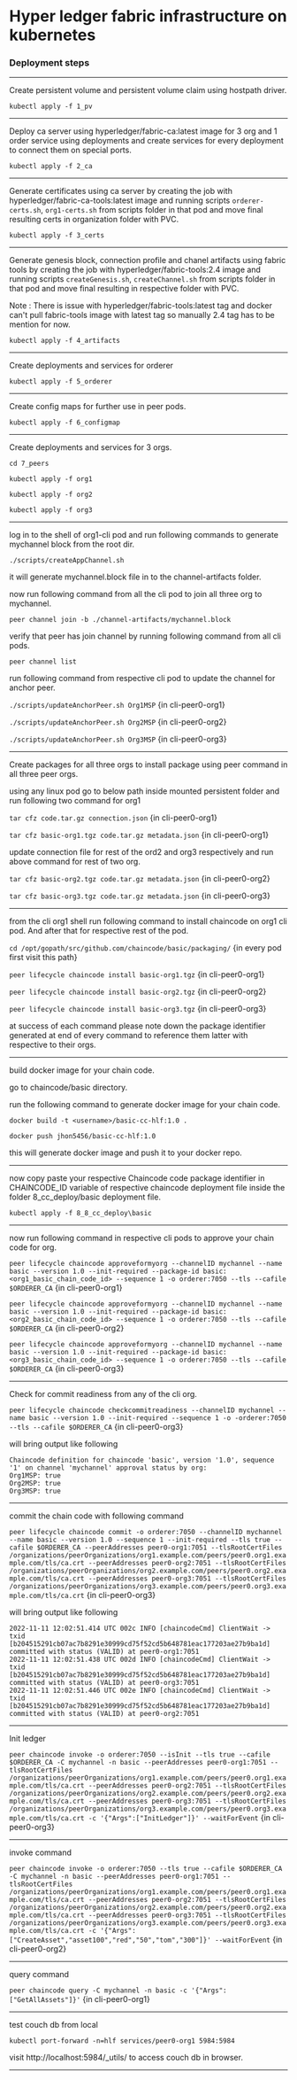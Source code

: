 # Hyper ledger fabric infrastructure on kubernetes

### Deployment steps  
---
Create persistent volume and persistent volume claim using hostpath driver.

`kubectl apply -f 1_pv`

---
Deploy ca server using hyperledger/fabric-ca:latest image for 3 org and 1 order service using deployments and create services for every deployment to connect them on special ports. 

`kubectl apply -f 2_ca`

---
Generate certificates using ca server by creating the job with hyperledger/fabric-ca-tools:latest image and running scripts `orderer-certs.sh`, `org1-certs.sh` from scripts folder in that pod and move final resulting certs in organization folder with PVC.

`kubectl apply -f 3_certs`

---
Generate genesis block, connection profile and chanel artifacts using fabric tools by creating the job with hyperledger/fabric-tools:2.4 image and running scripts `createGenesis.sh`, `createChannel.sh` from scripts folder in that pod and move final resulting in respective folder with PVC.

 Note : There is issue with hyperledger/fabric-tools:latest tag and docker can't pull fabric-tools image with latest tag so manually 2.4 tag has to be mention for now.

`kubectl apply -f 4_artifacts`

---
Create deployments and services for orderer

`kubectl apply -f 5_orderer`

---
Create config maps for further use in peer pods. 

`kubectl apply -f 6_configmap`

---
Create deployments and services for 3 orgs.

`cd 7_peers`

`kubectl apply -f org1`

`kubectl apply -f org2`

`kubectl apply -f org3`

---
log in to the shell of org1-cli pod and run following commands to generate mychannel block from the root dir.

`./scripts/createAppChannel.sh`

it will generate mychannel.block file in to the channel-artifacts folder.

now run following command from all the cli pod to join all three org to mychannel.

`peer channel join -b ./channel-artifacts/mychannel.block`

verify that peer has join channel by running following command from all cli pods.

`peer channel list`

run following command from respective cli pod to update the channel for anchor peer.

`./scripts/updateAnchorPeer.sh Org1MSP` {in cli-peer0-org1}

`./scripts/updateAnchorPeer.sh Org2MSP` {in cli-peer0-org2}

`./scripts/updateAnchorPeer.sh Org3MSP` {in cli-peer0-org3}

---
Create packages for all three orgs to install package using peer command in all three peer orgs.

using any linux pod go to below path inside mounted persistent folder and run following two command for org1

`tar cfz code.tar.gz connection.json` {in cli-peer0-org1}

`tar cfz basic-org1.tgz code.tar.gz metadata.json` {in cli-peer0-org1}

update connection file for rest of the ord2 and org3 respectively and run above command for rest of two org. 

`tar cfz basic-org2.tgz code.tar.gz metadata.json` {in cli-peer0-org2}

`tar cfz basic-org3.tgz code.tar.gz metadata.json` {in cli-peer0-org3}

---

from the cli org1 shell run following command to install chaincode on org1 cli pod. And after that for respective rest of the pod.

`cd /opt/gopath/src/github.com/chaincode/basic/packaging/` {in every pod first visit this path}

`peer lifecycle chaincode install basic-org1.tgz` {in cli-peer0-org1}

`peer lifecycle chaincode install basic-org2.tgz` {in cli-peer0-org2}

`peer lifecycle chaincode install basic-org3.tgz` {in cli-peer0-org3}

at success of each command please note down the package identifier generated at end of every command to reference them latter with respective to their orgs. 

---
build docker image for your chain code.

go to chaincode/basic directory.

run the following command to generate docker image for your chain code.

`docker build -t <username>/basic-cc-hlf:1.0 .`

`docker push jhon5456/basic-cc-hlf:1.0`

this will generate docker image and push it to your docker repo.

---

now copy paste your respective Chaincode code package identifier in CHAINCODE_ID variable of respective chaincode deployment file inside the folder 8_cc_deploy/basic deployment file.

`kubectl apply -f 8_8_cc_deploy\basic`

---

now run following command in respective cli pods to approve your chain code for org.

`peer lifecycle chaincode approveformyorg --channelID mychannel --name basic --version 1.0 --init-required --package-id basic:<org1_basic_chain_code_id> --sequence 1 -o orderer:7050 --tls --cafile $ORDERER_CA` {in cli-peer0-org1}

`peer lifecycle chaincode approveformyorg --channelID mychannel --name basic --version 1.0 --init-required --package-id basic:<org2_basic_chain_code_id> --sequence 1 -o orderer:7050 --tls --cafile $ORDERER_CA` {in cli-peer0-org2}

`peer lifecycle chaincode approveformyorg --channelID mychannel --name basic --version 1.0 --init-required --package-id basic:<org3_basic_chain_code_id> --sequence 1 -o orderer:7050 --tls --cafile $ORDERER_CA` {in cli-peer0-org3}

---
Check for commit readiness from any of the cli org.

`peer lifecycle chaincode checkcommitreadiness --channelID mychannel --name basic --version 1.0 --init-required --sequence 1 -o -orderer:7050 --tls --cafile $ORDERER_CA` {in cli-peer0-org3}

will bring output like following 

```
Chaincode definition for chaincode 'basic', version '1.0', sequence '1' on channel 'mychannel' approval status by org:
Org1MSP: true
Org2MSP: true
Org3MSP: true
```

---
commit the chain code with following command 

`peer lifecycle chaincode commit -o orderer:7050 --channelID mychannel --name basic --version 1.0 --sequence 1 --init-required --tls true --cafile $ORDERER_CA --peerAddresses peer0-org1:7051 --tlsRootCertFiles /organizations/peerOrganizations/org1.example.com/peers/peer0.org1.example.com/tls/ca.crt --peerAddresses peer0-org2:7051 --tlsRootCertFiles /organizations/peerOrganizations/org2.example.com/peers/peer0.org2.example.com/tls/ca.crt --peerAddresses peer0-org3:7051 --tlsRootCertFiles /organizations/peerOrganizations/org3.example.com/peers/peer0.org3.example.com/tls/ca.crt` {in cli-peer0-org3}

will bring output like following 

```
2022-11-11 12:02:51.414 UTC 002c INFO [chaincodeCmd] ClientWait -> txid [b204515291cb07ac7b8291e30999cd75f52cd5b648781eac177203ae27b9ba1d] committed with status (VALID) at peer0-org1:7051
2022-11-11 12:02:51.438 UTC 002d INFO [chaincodeCmd] ClientWait -> txid [b204515291cb07ac7b8291e30999cd75f52cd5b648781eac177203ae27b9ba1d] committed with status (VALID) at peer0-org3:7051
2022-11-11 12:02:51.446 UTC 002e INFO [chaincodeCmd] ClientWait -> txid [b204515291cb07ac7b8291e30999cd75f52cd5b648781eac177203ae27b9ba1d] committed with status (VALID) at peer0-org2:7051
```

---

Init ledger 

`peer chaincode invoke -o orderer:7050 --isInit --tls true --cafile $ORDERER_CA -C mychannel -n basic --peerAddresses peer0-org1:7051 --tlsRootCertFiles /organizations/peerOrganizations/org1.example.com/peers/peer0.org1.example.com/tls/ca.crt --peerAddresses peer0-org2:7051 --tlsRootCertFiles /organizations/peerOrganizations/org2.example.com/peers/peer0.org2.example.com/tls/ca.crt --peerAddresses peer0-org3:7051 --tlsRootCertFiles /organizations/peerOrganizations/org3.example.com/peers/peer0.org3.example.com/tls/ca.crt -c '{"Args":["InitLedger"]}' --waitForEvent` {in cli-peer0-org3}

---

invoke command

`peer chaincode invoke -o orderer:7050 --tls true --cafile $ORDERER_CA -C mychannel -n basic --peerAddresses peer0-org1:7051 --tlsRootCertFiles /organizations/peerOrganizations/org1.example.com/peers/peer0.org1.example.com/tls/ca.crt --peerAddresses peer0-org2:7051 --tlsRootCertFiles /organizations/peerOrganizations/org2.example.com/peers/peer0.org2.example.com/tls/ca.crt --peerAddresses peer0-org3:7051 --tlsRootCertFiles /organizations/peerOrganizations/org3.example.com/peers/peer0.org3.example.com/tls/ca.crt -c '{"Args":["CreateAsset","asset100","red","50","tom","300"]}' --waitForEvent` {in cli-peer0-org2}

---

query command

`peer chaincode query -C mychannel -n basic -c '{"Args":["GetAllAssets"]}'` {in cli-peer0-org1}

---

test couch db from local 

`kubectl port-forward -n=hlf services/peer0-org1 5984:5984`

visit http://localhost:5984/_utils/ to access couch db in browser.

---